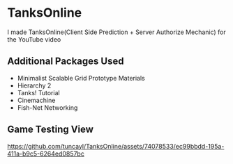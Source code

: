 # TanksOnline
 I made TanksOnline(Client Side Prediction + Server Authorize Mechanic)  for the YouTube video 

## Additional Packages Used
* Minimalist Scalable Grid Prototype Materials
* Hierarchy 2
* Tanks! Tutorial
* Cinemachine
* Fish-Net Networking 


## Game Testing View

https://github.com/tuncayl/TanksOnline/assets/74078533/ec99bbdd-195a-411a-b9c5-6264ed0857bc



